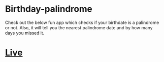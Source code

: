 # Birthday-palindrome
 Check out the below fun app which checks if your birthdate is a palindrome or not. Also, it will tell you the nearest palindrome date and by how many days you missed it.

# [Live](https://palindrome-birthday-system.netlify.app/)
